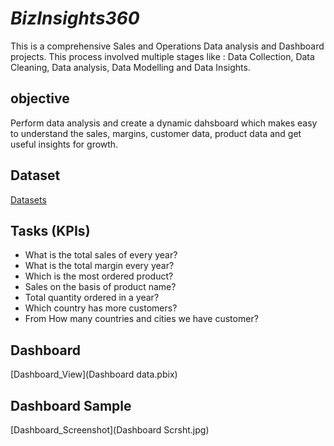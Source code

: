 # *BizInsights360* 

This is a comprehensive Sales and Operations Data analysis and Dashboard projects. This process involved multiple stages like : Data Collection, Data Cleaning, Data analysis, Data Modelling and Data Insights.

## objective

Perform data analysis and create a dynamic dahsboard which makes easy to understand the sales, margins, customer data, product data and get useful insights for growth.  

## Dataset

[Datasets](classic_models_dataset)

## Tasks (KPIs)
   - What is the total sales of every year?
   - What is the total margin every year?
   - Which is the most ordered product?
   - Sales on the basis of product name?
   - Total quantity ordered in a year?
   - Which country has more customers?
   - From How many countries and cities we have customer?

## Dashboard
[Dashboard_View](Dashboard data.pbix)

## Dashboard Sample

[Dashboard_Screenshot](Dashboard Scrsht.jpg)



